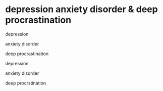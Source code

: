 # depression anxiety disorder & deep procrastination

depression

anxiety disorder

deep procrastination

depression

anxiety disorder

deep procrstination
